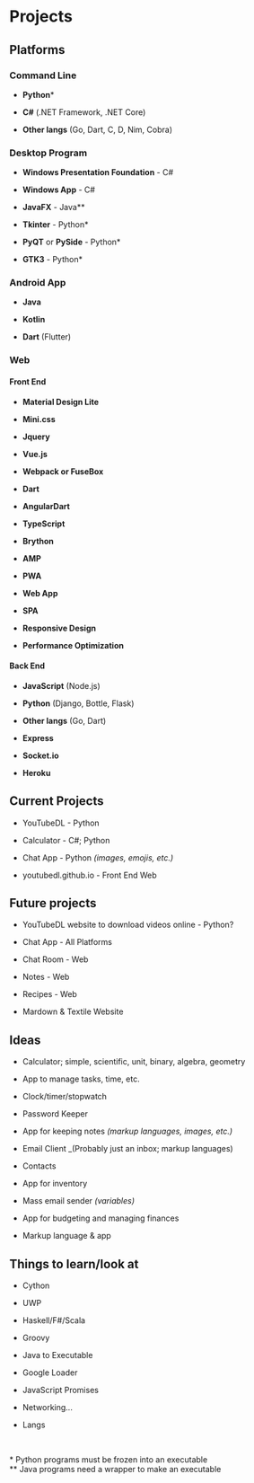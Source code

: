 # Projects


## Platforms

### Command Line

 - **Python***

 - **C#** (.NET Framework, .NET Core)

 - **Other langs** (Go, Dart, C, D, Nim, Cobra)

### Desktop Program

 - **Windows Presentation Foundation** - C#
 
 - **Windows App** - C#

 - **JavaFX** - Java**

 - **Tkinter** - Python*

 - **PyQT** or **PySide** - Python*

 - **GTK3** - Python*

### Android App

 - **Java**

 - **Kotlin**

 - **Dart** (Flutter)

### Web

#### Front End

 - **Material Design Lite**

 - **Mini.css**

 - **Jquery**

 - **Vue.js**

 - **Webpack or FuseBox**

 - **Dart**

 - **AngularDart**

 - **TypeScript**

 - **Brython**

 - **AMP**

 - **PWA**

 - **Web App**

 - **SPA**

 - **Responsive Design**

 - **Performance Optimization**

#### Back End

 - **JavaScript** (Node.js)

 - **Python** (Django, Bottle, Flask)

 - **Other langs** (Go, Dart)

 - **Express**

 - **Socket.io**

 - **Heroku**

## Current Projects

 - YouTubeDL - Python

 - Calculator - C#; Python

 - Chat App - Python _(images, emojis, etc.)_

 - youtubedl.github.io - Front End Web

## Future projects

 - YouTubeDL website to download videos online - Python?

 - Chat App - All Platforms

 - Chat Room - Web

 - Notes - Web

 - Recipes - Web

 - Mardown & Textile Website

## Ideas

 - Calculator; simple, scientific, unit, binary, algebra, geometry

 - App to manage tasks, time, etc.

 - Clock/timer/stopwatch

 - Password Keeper

 - App for keeping notes _(markup languages, images, etc.)_

 - Email Client _(Probably just an inbox; markup languages)

 - Contacts

 - App for inventory

 - Mass email sender _(variables)_

 - App for budgeting and managing finances

 - Markup language & app

## Things to learn/look at

 - Cython

 - UWP

 - Haskell/F#/Scala

 - Groovy

 - Java to Executable

 - Google Loader

 - JavaScript Promises

 - Networking...

 - Langs

<br />

<span>* Python programs must be frozen into an executable<br /></span>
<span>** Java programs need a wrapper to make an executable</span>
